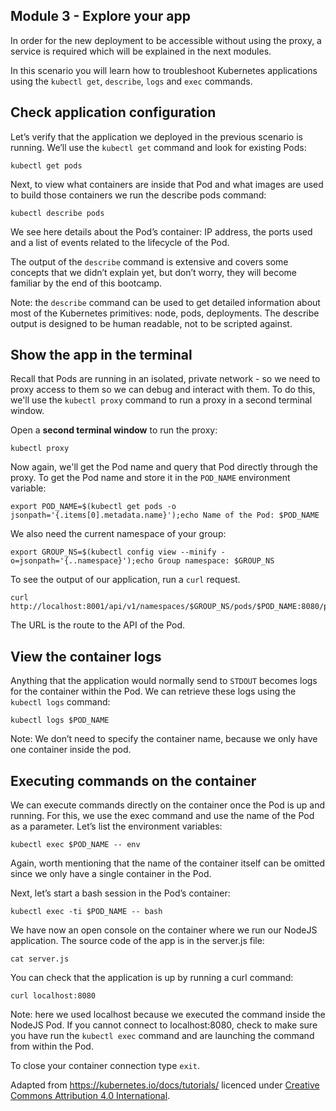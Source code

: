 ## Module 3 - Explore your app

In order for the new deployment to be accessible without using the proxy, a service is required which will be explained in the next modules.

In this scenario you will learn how to troubleshoot Kubernetes applications using the `kubectl get`, `describe`, `logs` and `exec` commands.

## Check application configuration

Let’s verify that the application we deployed in the previous scenario is running.
We’ll use the `kubectl get` command and look for existing Pods:

```shell
kubectl get pods
```

Next, to view what containers are inside that Pod and what images are used to build those containers we run the describe pods command:

```shell
kubectl describe pods
```

We see here details about the Pod’s container: IP address, the ports used and a list of events related to the lifecycle of the Pod.

The output of the `describe` command is extensive and covers some concepts that we didn’t explain yet, but don’t worry, they will become familiar by the end of this bootcamp.

Note: the `describe` command can be used to get detailed information about most of the Kubernetes primitives: node, pods, deployments.
The describe output is designed to be human readable, not to be scripted against.

## Show the app in the terminal

Recall that Pods are running in an isolated, private network - so we need to proxy access to them so we can debug and interact with them.
To do this, we'll use the `kubectl proxy` command to run a proxy in a second terminal window.

Open a __second terminal window__ to run the proxy:

```shell
kubectl proxy
```

Now again, we'll get the Pod name and query that Pod directly through the proxy.
To get the Pod name and store it in the `POD_NAME` environment variable:

```shell
export POD_NAME=$(kubectl get pods -o jsonpath='{.items[0].metadata.name}');echo Name of the Pod: $POD_NAME
```

We also need the current namespace of your group:

```shell
export GROUP_NS=$(kubectl config view --minify -o=jsonpath='{..namespace}');echo Group namespace: $GROUP_NS
```

To see the output of our application, run a `curl` request.

```shell
curl http://localhost:8001/api/v1/namespaces/$GROUP_NS/pods/$POD_NAME:8080/proxy/
```

The URL is the route to the API of the Pod.

## View the container logs

Anything that the application would normally send to `STDOUT` becomes logs for the container within the Pod.
We can retrieve these logs using the `kubectl logs` command:

```shell
kubectl logs $POD_NAME
```

Note: We don’t need to specify the container name, because we only have one container inside the pod.

## Executing commands on the container

We can execute commands directly on the container once the Pod is up and running.
For this, we use the exec command and use the name of the Pod as a parameter.
Let’s list the environment variables:

```shell
kubectl exec $POD_NAME -- env
```

Again, worth mentioning that the name of the container itself can be omitted since we only have a single container in the Pod.

Next, let’s start a bash session in the Pod’s container:

```shell
kubectl exec -ti $POD_NAME -- bash
```

We have now an open console on the container where we run our NodeJS application.
The source code of the app is in the server.js file:

```shell
cat server.js
```

You can check that the application is up by running a curl command:

```shell
curl localhost:8080
```

Note: here we used localhost because we executed the command inside the NodeJS Pod.
If you cannot connect to localhost:8080, check to make sure you have run the `kubectl exec` command and are launching the command from within the Pod.

To close your container connection type `exit`.

Adapted from https://kubernetes.io/docs/tutorials/ licenced under [Creative Commons Attribution 4.0 International](https://github.com/kubernetes/website/blob/main/LICENSE).
